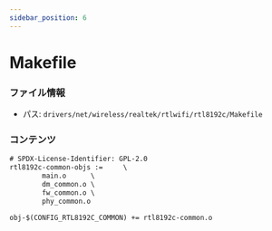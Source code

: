 ```yaml
---
sidebar_position: 6
---
```

# Makefile

### ファイル情報

- パス: `drivers/net/wireless/realtek/rtlwifi/rtl8192c/Makefile`

### コンテンツ

```txt
# SPDX-License-Identifier: GPL-2.0
rtl8192c-common-objs :=		\
		main.o		\
		dm_common.o	\
		fw_common.o	\
		phy_common.o

obj-$(CONFIG_RTL8192C_COMMON) += rtl8192c-common.o

```
